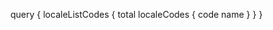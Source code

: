 query {
    localeListCodes {
        total
        localeCodes {
            code
            name
        }
    }
}
